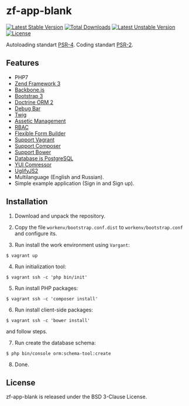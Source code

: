 zf-app-blank
============

[![Latest Stable Version](https://poser.pugx.org/bupy7/zf-app-blank/v/stable)](https://packagist.org/packages/bupy7/zf-app-blank)
[![Total Downloads](https://poser.pugx.org/bupy7/zf-app-blank/downloads)](https://packagist.org/packages/bupy7/zf-app-blank)
[![Latest Unstable Version](https://poser.pugx.org/bupy7/zf-app-blank/v/unstable)](https://packagist.org/packages/bupy7/zf-app-blank)
[![License](https://poser.pugx.org/bupy7/zf-app-blank/license)](https://packagist.org/packages/bupy7/zf-app-blank)

Autoloading standart [PSR-4](http://www.php-fig.org/psr/psr-4/). Coding standart [PSR-2](http://www.php-fig.org/psr/psr-2/).

Features
--------

- PHP7
- [Zend Framework 3](https://github.com/zendframework/zendframework)
- [Backbone.js](http://backbonejs.org/)
- [Bootstrap 3](http://getbootstrap.com/)
- [Doctrine ORM 2](http://www.doctrine-project.org/)
- [Debug Bar](https://github.com/snapshotpl/ZfSnapPhpDebugBar)
- [Twig](http://twig.sensiolabs.org/)
- [Assetic Management](https://github.com/kriswallsmith/assetic)
- [RBAC](https://github.com/ZF-Commons/zfc-rbac)
- [Flexible Form Builder](https://github.com/bupy7/zf-form)
- [Support Vagrant](https://www.vagrantup.com/)
- [Support Composer](https://getcomposer.org/)
- [Support Bower](https://bower.io/)
- [Database is PostgreSQL](https://www.postgresql.org/)
- [YUI Comressor](https://github.com/yui/yuicompressor)
- [UglifyJS2](https://github.com/mishoo/UglifyJS2)
- Multilanguage (English and Russian).
- Simple example application (Sign in and Sign up).

Installation
------------

1) Download and unpack the repository.

2) Copy the file `workenv/bootstrap.conf.dist` to `workenv/bootstrap.conf` and
configure its.

3) Run install the work environment using `Vargant`:

```
$ vagrant up
```

4) Run initialization tool:

```
$ vagrant ssh -c 'php bin/init'
```

5) Run install PHP packages:

```
$ vagrant ssh -c 'composer install'
```

6) Run install client-side packages:

```
$ vagrant ssh -c 'bower install'
```

and follow steps.

7) Run create the database schema:

```
$ php bin/console orm:schema-tool:create
```

8) Done.

License
-------

zf-app-blank is released under the BSD 3-Clause License.
